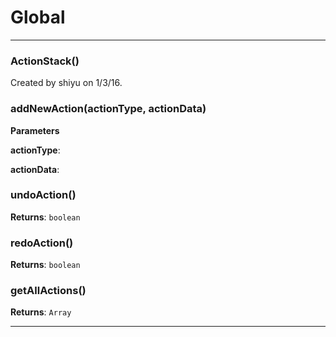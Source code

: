 # Global





* * *

### ActionStack() 

Created by shiyu on 1/3/16.



### addNewAction(actionType, actionData) 

**Parameters**

**actionType**: 

**actionData**: 



### undoAction() 

**Returns**: `boolean`


### redoAction() 

**Returns**: `boolean`


### getAllActions() 

**Returns**: `Array`



* * *










